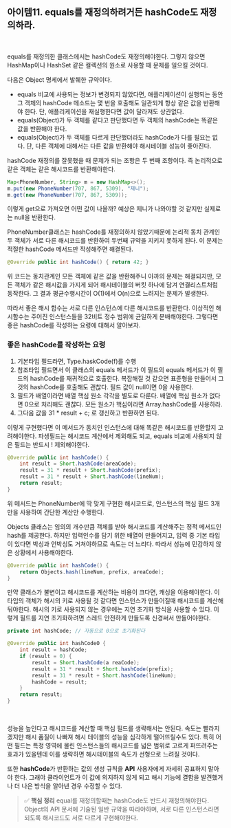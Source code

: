 ## 아이템11. equals를 재정의하려거든 hashCode도 재정의하라.

<br>

equals를 재정의한 클래스에서는 hashCode도 재정의해야한다. 그렇지 않으면 HashMap이나 HashSet 같은 컬렉션의 원소로 사용할 때 문제를 일으킬 것이다. 

다음은 Object 명세에서 발췌한 규약이다. 

- equals 비교에 사용되는 정보가 변경되지 않았다면, 애플리케이션이 실행되는 동안 그 객체의 hashCode 메소드는 몇 번을 호출해도 일관되게 항상 같은 값을 반환해야 한다. 단, 애플리케이션을 재실행한다면 값이 달라져도 상관없다.
- equals(Object)가 두 객체를 같다고 판단했다면 두 객체의 hashCode는 똑같은 값을 반환해야 한다.
- equals(Object)가 두 객체를 다르게 판단했더라도 hashCode가 다를 필요는 없다. 단, 다른 객체에 대해서는 다른 값을 반환해야 해시테이블 성능이 좋아진다.

hashCode 재정의를 잘못했을 때 문제가 되는 조항은 두 번째 조항이다. 즉 논리적으로 같은 객체는 같은 해시코드를 반환해야한다. 

```java
Map<PhoneNumber, String> m = new HashMap<>();
m.put(new PhoneNumber(707, 867, 5309), "제니");
m.get(new PhoneNumber(707, 867, 5309));
```

이렇게 get으로 가져오면 어떤 값이 나올까? 예상은 제니가 나와야할 것 같지만 실제로는 null을 반환한다. 

PhoneNumber클래스는 hashCode를 재정의하지 않았기때문에 논리적 동치 관계인 두 객체가 서로 다른 해시코드를 반환하여 두번째 규약을 지키지 못하게 된다. 이 문제는 적절한 hashCode 메서드만 작성해주면 해결된다.

```java
@Override public int hashCode() { return 42; }
```

위 코드는 동치관계인 모든 객체에 같은 값을 반환해주니 아까의 문제는 해결되지만, 모든 객체가 같은 해시값을 가지게 되어 해시테이블의 버킷 하나에 담겨 연결리스트처럼 동작한다. 그 결과 평균수행시간이 O(1)에서 O(n)으로 느려지는 문제가 발생한다. 

따라서 좋은 해시 함수는 서로 다른 인스턴스에 다른 해시코드를 반환한다. 이상적인 해시함수는 주어진 인스턴스들을 32비트 정수 범위에 균일하게 분배해야한다. 그렇다면 좋은 hashCode를 작성하는 요령에 대해서 알아보자.
<br>

### 좋은 hashCode를 작성하는 요령
1. 기본타입 필드라면, Type.haskCode(f)를 수행
2. 참조타입 필드면서 이 클래스의 equals 메서드가 이 필드의 equals 메서드가 이 필드의 hashCode를 재귀적으로 호출한다. 복잡해질 것 같으면 표준형을 만들어서 그것의 hashCode를 호출해도 괜찮다. 필드 값이 null이면 0을 사용한다.
3. 필드가 배열이라면 배열 핵심 원소 각각을 별도로 다룬다. 배열에 핵심 원소가 없다면 0으로 처리해도 괜찮다. 모든 원소가 핵심이라면 Array.hashCode를 사용하라.
4. 그다음 값을 31 * result + c; 로 갱신하고 반환하면 된다.

이렇게 구현했다면 이 메서드가 동치인 인스턴스에 대해 똑같은 해시코드를 반환할지 고려해야한다. 파생필드는 해시코드 계산에서 제외해도 되고, equals 비교에 사용되지 않은 필드는 반드시 ! 제외해야한다. 

```java
@Override public int hashCode() {
    int result = Short.hashCode(areaCode);
    result = 31 * result + Short.hashCode(prefix);
    result = 31 * result + Short.hashCode(lineNum);
    return result;
}
```

위 메서드는 PhoneNumber에 딱 맞게 구현한 해시코드로, 인스턴스의 핵심 필드 3개만을 사용하여 간단한 계산만 수행한다. 

Objects 클래스는 임의의 개수만큼 객체를 받아 해시코드를 계산해주는 정적 메서드인 hash를 제공한다. 하지만 입력인수를 담기 위한 배열이 만들어지고, 입력 중 기본 타입이 있다면 박싱과 언박싱도 거쳐야하므로 속도는 더 느리다. 따라서 성능에 민감하지 않은 상황에서 사용해야한다.

```java
@Override public int hashCode() {
    return Objects.hash(lineNum, prefix, areaCode);
}
```

만약 클래스가 불변이고 해시코드를 계산하는 비용이 크다면, 캐싱을 이용해야한다. 이 타입의 객체가 해시의 키로 사용될 것 같다면 인스턴스가 만들어질때 해시코드를 계산해둬야한다. 해시의 키로 사용되지 않는 경우에는 지연 초기화 방식을 사용할 수 있다. 이렇게 필드를 지연 초기화하려면 스레드 안전하게 만들도록 신경써서 만들어야한다. 

```java
private int hashCode; // 자동으로 0으로 초기화된다

@Override public int hashCodeO {
    int result = hashCode;
    if (result = 0) {
        result = Short.hashCode(a reaCode);
        result = 31 * result + Short.hashCode(prefix);
        result = 31 * result + Short.hashCode(lineNum);
        hashCode = result;
    }
    return result;
}
```

<br>

성능을 높인다고 해시코드를 계산할 때 핵심 필드를 생략해서는 안된다. 속도는 빨라지겠지만 해시 품질이 나빠져 해시 테이블의 성능을 심각하게 떨어뜨릴수도 있다. 특히 어떤 필드는 특정 영역에 몰린 인스턴스들의 해시코드를 넓은 범위로 고르게 퍼뜨려주는 효과가 있을텐데 이를 생략하면 해시테이블의 속도가 선형으로 느려질 것이다.

또한 **hashCode**가 반환하는 값의 생성 규칙을 **API** 사용자에게 자세히 공표하지 말아야 한다. 그래야 클라이언트가 이 값에 의지하지 않게 되고 해시 기능에 결함을 발견했거나 더 나은 방식을 알아낸 경우 수정할 수 있다.
<br>

> ✅ **핵심 정리**
equal를 재정의할때는 hashCode도 반드시 재정의해야한다. Object의 API 문서에 기술된 일반 규약을 따라야하며, 서로 다른 인스턴스라면 되도록 해시코드도 서로 다르게 구현해야한다.
